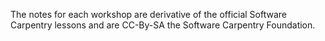 The notes for each workshop are derivative of the official Software Carpentry lessons and are CC-By-SA the Software Carpentry Foundation.
